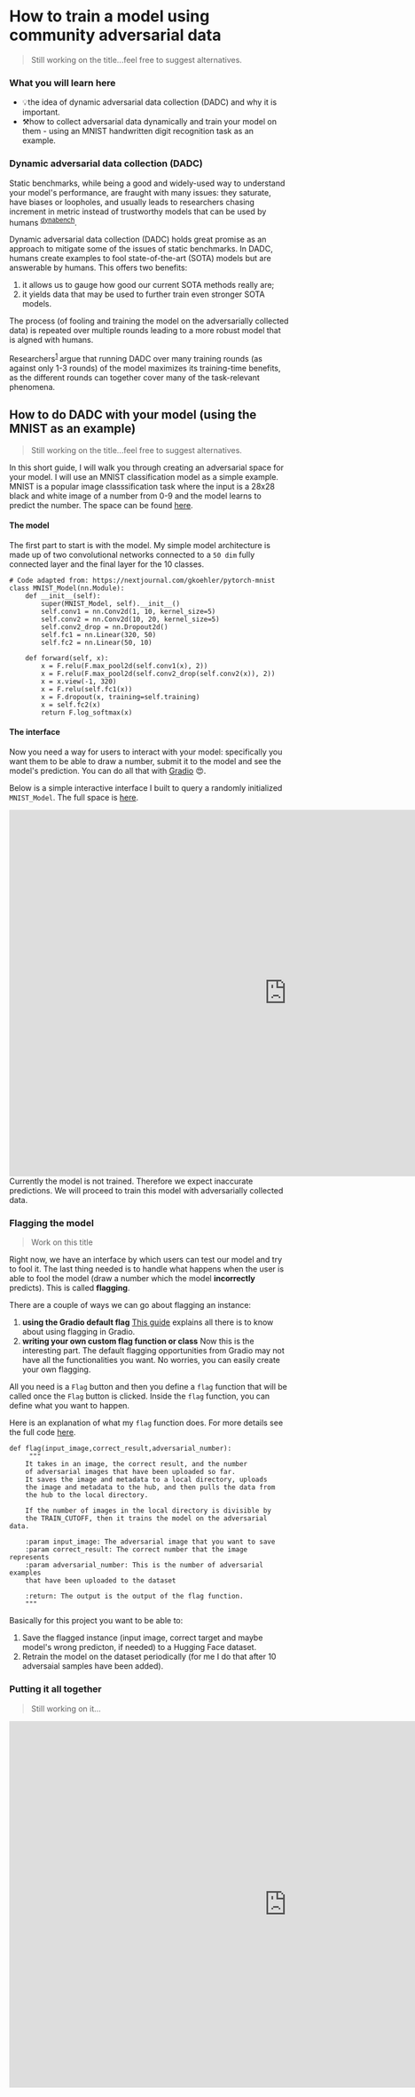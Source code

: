# How to train a model using community adversarial data
> Still working on the title...feel free to suggest alternatives.

### What you will learn here
- 💡the idea of dynamic adversarial data collection (DADC) and why it is important.
- ⚒how to collect adversarial data dynamically and train your model on them - using an MNIST handwritten digit recognition task as an example. 


### Dynamic adversarial data collection (DADC)
Static benchmarks, while being a good and widely-used way to understand your model's performance, are fraught with many issues: they saturate, have biases or loopholes, and usually leads to researchers chasing increment in metric instead of trustworthy models that can be used by humans <sup>[dynabench](https://dynabench.org/about)</sup>.

Dynamic adversarial data collection (DADC) holds great promise as an approach to mitigate some of the issues of static benchmarks. In DADC, humans create examples to fool state-of-the-art (SOTA) models but are answerable by humans. This offers two benefits: 
1. it allows us to gauge how good our current SOTA methods really are;
2. it yields data that may be used to further train even stronger SOTA models. 
 
The process (of fooling and training the model on the adversarially collected data) is repeated over multiple rounds leading to a more robust model that is algned with humans.

Researchers<sup>[1](https://aclanthology.org/2022.findings-acl.18.pdf) </sup>argue that running DADC over many training rounds (as against only 1-3 rounds) of the model maximizes its training-time benefits, as the different rounds can together cover many of the task-relevant phenomena.


## How to do DADC with your model (using the MNIST as an example)
> Still working on the title...feel free to suggest alternatives.
> 
In this short guide, I will walk you through creating an adversarial space for your model. I will use an MNIST classification model as a simple example. MNIST is a popular image classsification task where the input is a 28x28 black and white image of a number from 0-9 and the model learns to predict the number. The space can be found [here](https://huggingface.co/spaces/chrisjay/mnist-adversarial). 


#### The model
The first part to start is with the model. My simple model architecture is made up of two convolutional networks connected to a `50 dim` fully connected layer and the final layer for the 10 classes.
```python=
# Code adapted from: https://nextjournal.com/gkoehler/pytorch-mnist
class MNIST_Model(nn.Module):
    def __init__(self):
        super(MNIST_Model, self).__init__()
        self.conv1 = nn.Conv2d(1, 10, kernel_size=5)
        self.conv2 = nn.Conv2d(10, 20, kernel_size=5)
        self.conv2_drop = nn.Dropout2d()
        self.fc1 = nn.Linear(320, 50)
        self.fc2 = nn.Linear(50, 10)

    def forward(self, x):
        x = F.relu(F.max_pool2d(self.conv1(x), 2))
        x = F.relu(F.max_pool2d(self.conv2_drop(self.conv2(x)), 2))
        x = x.view(-1, 320)
        x = F.relu(self.fc1(x))
        x = F.dropout(x, training=self.training)
        x = self.fc2(x)
        return F.log_softmax(x)
```


#### The interface

Now you need a way for users to interact with your model: specifically you want them to be able to draw a number, submit it to the model and see the model's prediction. You can do all that with [Gradio](https://gradio.app/docs/) 😍. 

Below is a simple interactive interface I built to query a randomly initialized `MNIST_Model`. The full space is [here](https://huggingface.co/spaces/chrisjay/simple-mnist-classification). 

<iframe src="https://hf.space/embed/chrisjay/simple-mnist-classification/+" frameBorder="0" width="1000px" height="660px" title="Gradio app" allow="accelerometer; ambient-light-sensor; autoplay; battery; camera; document-domain; encrypted-media; fullscreen; geolocation; gyroscope; layout-animations; legacy-image-formats; magnetometer; microphone; midi; oversized-images; payment; picture-in-picture; publickey-credentials-get; sync-xhr; usb; vr ; wake-lock; xr-spatial-tracking" sandbox="allow-forms allow-modals allow-popups allow-popups-to-escape-sandbox allow-same-origin allow-scripts allow-downloads"></iframe>
Currently the model is not trained. Therefore we expect inaccurate predictions. We will proceed to train this model with adversarially collected data.

### Flagging the model
> Work on this title
  
Right now, we have an interface by which users can test our model and try to fool it. The last thing needed is to handle what happens when the user is able to fool the model (draw a number which the model __incorrectly__ predicts). This is called __flagging__.

There are a couple of ways we can go about flagging an instance:
1. __using the Gradio default flag__
[This guide](https://gradio.app/using_flagging/) explains all there is to know about using flagging in Gradio. 
2. __writing your own custom flag function or class__
Now this is the interesting part. The default flagging opportunities from Gradio may not have all the functionalities you want. No worries, you can easily create your own flagging.

All you need is a `Flag` button and then you define a `flag` function that will be called once the `Flag` button is clicked. Inside the `flag` function, you can define what you want to happen.

Here is an explanation of what my `flag` function does. For more details see the full code [here](https://huggingface.co/spaces/chrisjay/mnist-adversarial/blob/main/app.py#L316). 

```python=
def flag(input_image,correct_result,adversarial_number):
     """
    It takes in an image, the correct result, and the number
    of adversarial images that have been uploaded so far.
    It saves the image and metadata to a local directory, uploads
    the image and metadata to the hub, and then pulls the data from
    the hub to the local directory. 
    
    If the number of images in the local directory is divisible by
    the TRAIN_CUTOFF, then it trains the model on the adversarial data.
    
    :param input_image: The adversarial image that you want to save
    :param correct_result: The correct number that the image represents
    :param adversarial_number: This is the number of adversarial examples
    that have been uploaded to the dataset
    
    :return: The output is the output of the flag function.
    """

```

Basically for this project you want to be able to:
1. Save the flagged instance (input image, correct target and maybe model's wrong predicton, if needed) to a Hugging Face dataset. 
2. Retrain the model on the dataset periodically (for me I do that after 10 adversaial samples have been added).



### Putting it all together
> Still working on it...

<iframe src="https://hf.space/embed/chrisjay/mnist-adversarial/+" frameBorder="0" width="1000px" height="660px" title="Gradio app" allow="accelerometer; ambient-light-sensor; autoplay; battery; camera; document-domain; encrypted-media; fullscreen; geolocation; gyroscope; layout-animations; legacy-image-formats; magnetometer; microphone; midi; oversized-images; payment; picture-in-picture; publickey-credentials-get; sync-xhr; usb; vr ; wake-lock; xr-spatial-tracking" sandbox="allow-forms allow-modals allow-popups allow-popups-to-escape-sandbox allow-same-origin allow-scripts allow-downloads"></iframe>